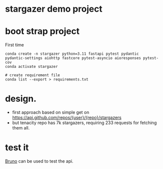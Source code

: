 # stargazer demo project

# boot strap project

First time

```shell
conda create -n stargazer python=3.11 fastapi pytest pydantic pydantic-settings aiohttp fastcore pytest-asyncio aioresponses pytest-cov
conda activate stargazer

# create requirement file
conda list --export > requirements.txt

```

# design.

- first approach based on simple get on https://api.github.com/repos/{user}/{repo}/stargazers
- but tenacity repo has 7k stargazers, requiring 233 requests for fetching them all.



# test it


[Bruno](https://www.usebruno.com/) can be used to test the api.
